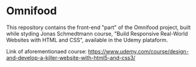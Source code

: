 # Omnifood

This repository contains the front-end "part" of the Omnifood project, built while styding Jonas Schmedtmann course, "Build Responsive Real-World Websites with HTML and CSS", available in the Udemy plataform.

Link of aforementionaed course: https://www.udemy.com/course/design-and-develop-a-killer-website-with-html5-and-css3/
